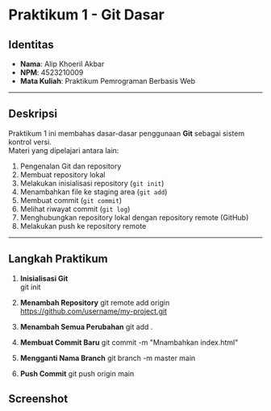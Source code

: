 # Praktikum 1 - Git Dasar

## Identitas
- **Nama**: Alip Khoeril Akbar  
- **NPM**: 4523210009  
- **Mata Kuliah**: Praktikum Pemrograman Berbasis Web  

---

## Deskripsi
Praktikum 1 ini membahas dasar-dasar penggunaan **Git** sebagai sistem kontrol versi.  
Materi yang dipelajari antara lain:
1. Pengenalan Git dan repository
2. Membuat repository lokal
3. Melakukan inisialisasi repository (`git init`)
4. Menambahkan file ke staging area (`git add`)
5. Membuat commit (`git commit`)
6. Melihat riwayat commit (`git log`)
7. Menghubungkan repository lokal dengan repository remote (GitHub)
8. Melakukan push ke repository remote

---

## Langkah Praktikum
1. **Inisialisasi Git**  
    git init

2. **Menambah Repository**
    git remote add origin https://github.com/username/my-project.git

3. **Menambah Semua Perubahan**
    git add .

4. **Membuat Commit Baru**
 git commit -m "Mnambahkan index.html"

5. **Mengganti Nama Branch**
    git branch -m master main   

6. **Push Commit**
    git push origin main
    
## Screenshot
